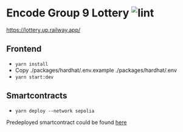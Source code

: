#  Encode Group 9 Lottery ![lint](https://github.com/ZK-solidity-army/week5_lesson/actions/workflows/lint.yml/badge.svg)

https://lottery.up.railway.app/

## Frontend

* `yarn install`
* Copy ./packages/hardhat/.env.example ./packages/hardhat/.env
* `yarn start:dev`

## Smartcontracts

* `yarn deploy --network sepolia`

Predeployed smartcontract could be found [here](./packages/nextjs/.env.example)
